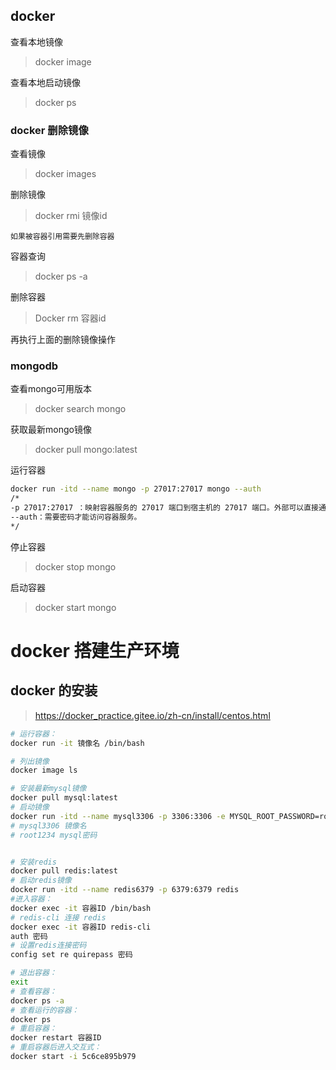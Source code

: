## docker

查看本地镜像

> docker image

查看本地启动镜像

> docker ps



### docker 删除镜像

查看镜像

> docker images

删除镜像

> docker rmi 镜像id

```如果被容器引用需要先删除容器```

容器查询

>docker ps -a

删除容器

> Docker rm 容器id

再执行上面的删除镜像操作







### mongodb

查看mongo可用版本

> docker  search mongo

获取最新mongo镜像

> docker pull mongo:latest

运行容器

```sh
docker run -itd --name mongo -p 27017:27017 mongo --auth
/*
-p 27017:27017 ：映射容器服务的 27017 端口到宿主机的 27017 端口。外部可以直接通过 宿主机 ip:27017 访问到 mongo 的服务。
--auth：需要密码才能访问容器服务。
*/
```

停止容器

> docker stop mongo

启动容器

> docker start mongo



# docker 搭建生产环境

## docker 的安装

>https://docker_practice.gitee.io/zh-cn/install/centos.html

```bash
# 运行容器：
docker run -it 镜像名 /bin/bash

# 列出镜像
docker image ls

# 安装最新mysql镜像
docker pull mysql:latest
# 启动镜像
docker run -itd --name mysql3306 -p 3306:3306 -e MYSQL_ROOT_PASSWORD=root1234 mysql
# mysql3306 镜像名
# root1234 mysql密码


# 安装redis
docker pull redis:latest
# 启动redis镜像
docker run -itd --name redis6379 -p 6379:6379 redis
#进入容器： 
docker exec -it 容器ID /bin/bash  
# redis-cli 连接 redis
docker exec -it 容器ID redis-cli
auth 密码
# 设置redis连接密码
config set re quirepass 密码

# 退出容器：
exit 
# 查看容器：
docker ps -a
# 查看运行的容器：
docker ps
# 重启容器：
docker restart 容器ID
# 重启容器后进入交互式：
docker start -i 5c6ce895b979

```

